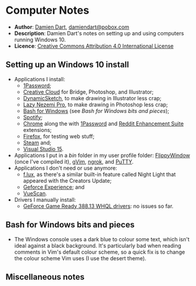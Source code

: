 Computer Notes
==============

  - **Author**: [Damien Dart][1], <damiendart@pobox.com>
  - **Description**: Damien Dart's notes on setting up and using
    computers running Windows 10.
  - **Licence**: [Creative Commons Attribution 4.0 International License][2]

[1]: <https://www.robotinaponcho.net/>
[2]: <http://creativecommons.org/licenses/by/4.0/>


Setting up an Windows 10 install
--------------------------------

  - Applications I install:
    - [1Password][3];
    - [Creative Cloud][4] for Bridge, Photoshop, and Illustrator;
    - [DynamicSketch][5], to make drawing in Illustrator less crap;
    - [Lazy Nezemi Pro][6], to make drawing in Photoshop less crap;
    - [Bash for Windows][7] (see _Bash for Windows bits and pieces_);
    - [Spotify][8];
    - [Chrome][9] along the with [1Password][10] and [Reddit Enhancement
      Suite][11] extensions;
    - [Firefox][12], for testing web stuff;
    - [Steam][13] and;
    - [Visual Studio 15][14].
  - Applications I put in a _bin_ folder in my user profile folder:
    [FlippyWindow][15] (once I've compiled it), [gVim][16],
    [ngrok][17], and [PuTTY][18].
  - Applications I don't need or use anymore:
    - [f.lux][19], as there's a similar built-in feature called Night
      Light that appeared with the Creators Update;
    - [Geforce Experience][20]; and
    - [VueScan][21].
  - Drivers I manually install:
    - [GeForce Game Ready 388.13 WHQL drivers][22]: no issues so far.

[3]: <https://1password.com/>
[4]: <http://www.adobe.com/uk/>
[5]: <https://astutegraphics.com/software/dynamicsketch/>
[6]: <https://lazynezumi.com/>
[7]: <https://msdn.microsoft.com/en-gb/commandline/wsl/install_guide>
[8]: <https://www.spotify.com/uk/>
[9]: <https://www.google.com/chrome/>
[10]: <https://agilebits.com/onepassword/extensions>
[11]: <https://redditenhancementsuite.com/>
[12]: <https://www.mozilla.org/en-GB/firefox/new/>
[13]: <http://store.steampowered.com/>
[14]: <https://www.visualstudio.com/>
[15]: <https://www.robotinaponcho.net/flippywindow/>
[16]: <https://vim.sourceforge.io/>
[17]: <https://ngrok.com/>
[18]: <http://www.chiark.greenend.org.uk/~sgtatham/putty/>
[19]: <https://justgetflux.com/>
[20]: <https://www.nvidia.co.uk/geforce/geforce-experience/>
[21]: <https://www.hamrick.com/>
[22]: <https://www.geforce.com/drivers>


Bash for Windows bits and pieces
--------------------------------

  - The Windows console uses a dark blue to colour some text, which
    isn't ideal against a black background. It's particularly bad when
    reading comments in Vim's default colour scheme, so a quick fix is
    to change the colour scheme Vim uses (I use the desert theme).


Miscellaneous notes
-------------------
